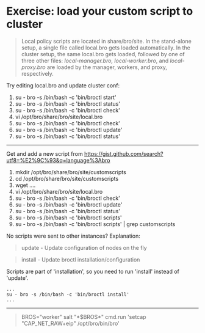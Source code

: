# Exercise: load your custom script to cluster

> Local policy scripts are located in share/bro/site. In the stand-alone setup, a single file called local.bro gets loaded automatically. In the cluster setup, the same local.bro gets loaded, followed by one of three other files: *local-manager.bro, local-worker.bro*, and *local-proxy.bro* are loaded by the manager, workers, and proxy, respectively.

Try editing local.bro and update cluster conf: 

1. su - bro -s /bin/bash -c 'bin/broctl start'
1. su - bro -s /bin/bash -c 'bin/broctl status'
1. su - bro -s /bin/bash -c 'bin/broctl check'
1. vi /opt/bro/share/bro/site/local.bro
1. su - bro -s /bin/bash -c 'bin/broctl check'
1. su - bro -s /bin/bash -c 'bin/broctl update'
1. su - bro -s /bin/bash -c 'bin/broctl status'

----

Get and add a new script from https://gist.github.com/search?utf8=%E2%9C%93&q=language%3Abro

1. mkdir /opt/bro/share/bro/site/customscripts
1. cd /opt/bro/share/bro/site/customscripts
1. wget ....
1. vi /opt/bro/share/bro/site/local.bro
1. su - bro -s /bin/bash -c 'bin/broctl check'
1. su - bro -s /bin/bash -c 'bin/broctl update'
1. su - bro -s /bin/bash -c 'bin/broctl status'
1. su - bro -s /bin/bash -c 'bin/broctl scripts'
1. su - bro -s /bin/bash -c 'bin/broctl scripts' | grep customscripts

No scripts were sent to other instances? Explanation: 

> update                  - Update configuration of nodes on the fly

> install                          - Update broctl installation/configuration

Scripts are part of 'installation', so you need to run 'install' instead of 'update'.

```
...
su - bro -s /bin/bash -c 'bin/broctl install'
...
```

----

> BROS="worker"
> salt "\*$BROS\*" cmd.run 'setcap "CAP_NET_RAW+eip" /opt/bro/bin/bro'
